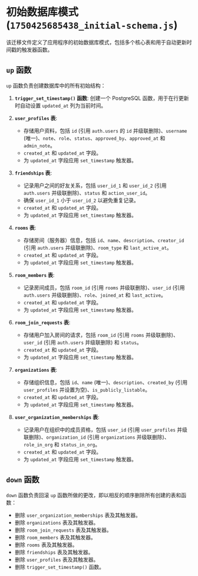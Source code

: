 # 初始数据库模式 (`1750425685438_initial-schema.js`)

该迁移文件定义了应用程序的初始数据库模式，包括多个核心表和用于自动更新时间戳的触发器函数。

## `up` 函数

`up` 函数负责创建数据库中的所有初始结构：

1.  **`trigger_set_timestamp()` 函数**: 创建一个 PostgreSQL 函数，用于在行更新时自动设置 `updated_at` 列为当前时间。

2.  **`user_profiles` 表**: 
    -   存储用户资料，包括 `id` (引用 `auth.users` 的 `id` 并级联删除)、`username` (唯一)、`note`、`role`、`status`、`approved_by`、`approved_at` 和 `admin_note`。
    -   `created_at` 和 `updated_at` 字段。
    -   为 `updated_at` 字段应用 `set_timestamp` 触发器。

3.  **`friendships` 表**: 
    -   记录用户之间的好友关系，包括 `user_id_1` 和 `user_id_2` (引用 `auth.users` 并级联删除)、`status` 和 `action_user_id`。
    -   确保 `user_id_1` 小于 `user_id_2` 以避免重复记录。
    -   `created_at` 和 `updated_at` 字段。
    -   为 `updated_at` 字段应用 `set_timestamp` 触发器。

4.  **`rooms` 表**: 
    -   存储房间（服务器）信息，包括 `id`、`name`、`description`、`creator_id` (引用 `auth.users` 并级联删除)、`room_type` 和 `last_active_at`。
    -   `created_at` 和 `updated_at` 字段。
    -   为 `updated_at` 字段应用 `set_timestamp` 触发器。

5.  **`room_members` 表**: 
    -   记录房间成员，包括 `room_id` (引用 `rooms` 并级联删除)、`user_id` (引用 `auth.users` 并级联删除)、`role`、`joined_at` 和 `last_active`。
    -   `created_at` 和 `updated_at` 字段。
    -   为 `updated_at` 字段应用 `set_timestamp` 触发器。

6.  **`room_join_requests` 表**: 
    -   存储用户加入房间的请求，包括 `room_id` (引用 `rooms` 并级联删除)、`user_id` (引用 `auth.users` 并级联删除) 和 `status`。
    -   `created_at` 和 `updated_at` 字段。
    -   为 `updated_at` 字段应用 `set_timestamp` 触发器。

7.  **`organizations` 表**: 
    -   存储组织信息，包括 `id`、`name` (唯一)、`description`、`created_by` (引用 `user_profiles` 并设置为空)、`is_publicly_listable`。
    -   `created_at` 和 `updated_at` 字段。
    -   为 `updated_at` 字段应用 `set_timestamp` 触发器。

8.  **`user_organization_memberships` 表**: 
    -   记录用户在组织中的成员资格，包括 `user_id` (引用 `user_profiles` 并级联删除)、`organization_id` (引用 `organizations` 并级联删除)、`role_in_org` 和 `status_in_org`。
    -   `created_at` 和 `updated_at` 字段。
    -   为 `updated_at` 字段应用 `set_timestamp` 触发器。

## `down` 函数

`down` 函数负责回滚 `up` 函数所做的更改，即以相反的顺序删除所有创建的表和函数：

-   删除 `user_organization_memberships` 表及其触发器。
-   删除 `organizations` 表及其触发器。
-   删除 `room_join_requests` 表及其触发器。
-   删除 `room_members` 表及其触发器。
-   删除 `rooms` 表及其触发器。
-   删除 `friendships` 表及其触发器。
-   删除 `user_profiles` 表及其触发器。
-   删除 `trigger_set_timestamp()` 函数。
